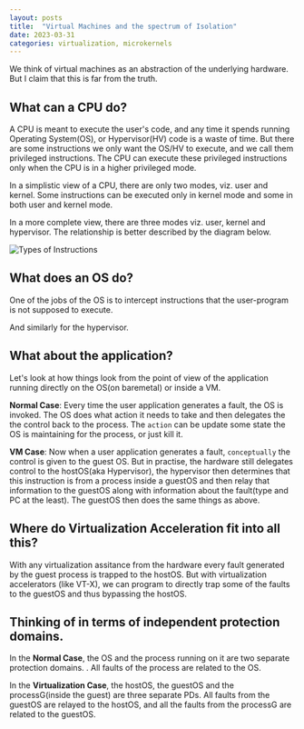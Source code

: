 ```yaml
---
layout: posts
title:  "Virtual Machines and the spectrum of Isolation"
date: 2023-03-31
categories: virtualization, microkernels
---
```


We think of virtual machines as an abstraction of the underlying hardware.
But I claim that this is far from the truth.


## What can a CPU do?
A CPU is meant to execute the user's code, and any time it spends running Operating System(OS),
or Hypervisor(HV) code is a waste of time.
But there are some instructions we only want the OS/HV to execute, and we call them privileged instructions.
The CPU can execute these privileged instructions only when the CPU is in a higher privileged mode.

In a simplistic view of a CPU, there are only two modes, viz. user and kernel.
Some instructions can be executed only in kernel mode and some in both user and kernel mode.

In a more complete view, there are three modes viz. user, kernel and hypervisor.
The relationship is better described by the diagram below.

![Types of Instructions](../images/instruction-set-venn-diagram.png)


## What does an OS do?
One of the jobs of the OS is to intercept instructions that
the user-program is not supposed to execute.

And similarly for the hypervisor.

## What about the application?
Let's look at how things look from the point of view of the
application running directly on the OS(on baremetal) or inside a VM.

**Normal Case**: Every time the user application generates a fault, the OS is invoked.
The OS does what action it needs to take and then delegates the the control back to the process.
The `action` can be update some state the OS is maintaining for the process, or just kill it.

**VM Case**: Now when a user application generates a fault, `conceptually` the control is given to the guest OS.
But in practise, the hardware still delegates control to the hostOS(aka Hypervisor), the hypervisor then determines
that this instruction is from a process inside a guestOS and then relay that information to the guestOS along
with information about the fault(type and PC at the least). The guestOS then does the same things as above.

<Talk about the state maintainted>


## Where do Virtualization Acceleration fit into all this?
With any virtualization assitance from the hardware every fault generated by the guest process is trapped to the
hostOS. But with virtualization accelerators (like VT-X), we can program to directly trap some of the faults to the
guestOS and thus bypassing the hostOS.



## Thinking of in terms of independent protection domains.
In the **Normal Case**, the OS and the process running on it are two separate protection domains. <define PD>.
All faults of the process are related to the OS.


In the **Virtualization Case**, the hostOS, the guestOS and the processG(inside the guest) are three separate PDs.
All faults from the guestOS are relayed to the hostOS, and all the faults from the processG are related to the guestOS.









